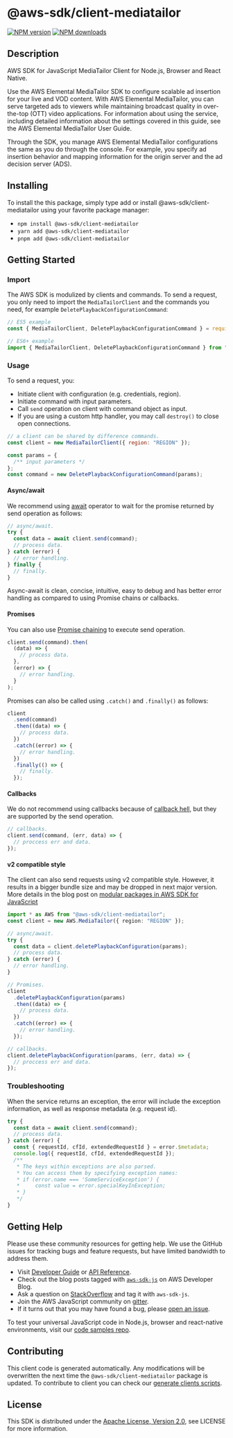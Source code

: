 # @aws-sdk/client-mediatailor

[![NPM version](https://img.shields.io/npm/v/@aws-sdk/client-mediatailor/latest.svg)](https://www.npmjs.com/package/@aws-sdk/client-mediatailor)
[![NPM downloads](https://img.shields.io/npm/dm/@aws-sdk/client-mediatailor.svg)](https://www.npmjs.com/package/@aws-sdk/client-mediatailor)

## Description

AWS SDK for JavaScript MediaTailor Client for Node.js, Browser and React Native.

<p>Use the AWS Elemental MediaTailor SDK to configure scalable ad insertion for your live and VOD content. With AWS Elemental MediaTailor, you can serve targeted ads to viewers while maintaining broadcast quality in over-the-top (OTT) video applications. For information about using the service, including detailed information about the settings covered in this guide, see the AWS Elemental MediaTailor User Guide.<p>Through the SDK, you manage AWS Elemental MediaTailor configurations the same as you do through the console. For example, you specify ad insertion behavior and mapping information for the origin server and the ad decision server (ADS).</p>

## Installing

To install the this package, simply type add or install @aws-sdk/client-mediatailor
using your favorite package manager:

- `npm install @aws-sdk/client-mediatailor`
- `yarn add @aws-sdk/client-mediatailor`
- `pnpm add @aws-sdk/client-mediatailor`

## Getting Started

### Import

The AWS SDK is modulized by clients and commands.
To send a request, you only need to import the `MediaTailorClient` and
the commands you need, for example `DeletePlaybackConfigurationCommand`:

```js
// ES5 example
const { MediaTailorClient, DeletePlaybackConfigurationCommand } = require("@aws-sdk/client-mediatailor");
```

```ts
// ES6+ example
import { MediaTailorClient, DeletePlaybackConfigurationCommand } from "@aws-sdk/client-mediatailor";
```

### Usage

To send a request, you:

- Initiate client with configuration (e.g. credentials, region).
- Initiate command with input parameters.
- Call `send` operation on client with command object as input.
- If you are using a custom http handler, you may call `destroy()` to close open connections.

```js
// a client can be shared by difference commands.
const client = new MediaTailorClient({ region: "REGION" });

const params = {
  /** input parameters */
};
const command = new DeletePlaybackConfigurationCommand(params);
```

#### Async/await

We recommend using [await](https://developer.mozilla.org/en-US/docs/Web/JavaScript/Reference/Operators/await)
operator to wait for the promise returned by send operation as follows:

```js
// async/await.
try {
  const data = await client.send(command);
  // process data.
} catch (error) {
  // error handling.
} finally {
  // finally.
}
```

Async-await is clean, concise, intuitive, easy to debug and has better error handling
as compared to using Promise chains or callbacks.

#### Promises

You can also use [Promise chaining](https://developer.mozilla.org/en-US/docs/Web/JavaScript/Guide/Using_promises#chaining)
to execute send operation.

```js
client.send(command).then(
  (data) => {
    // process data.
  },
  (error) => {
    // error handling.
  }
);
```

Promises can also be called using `.catch()` and `.finally()` as follows:

```js
client
  .send(command)
  .then((data) => {
    // process data.
  })
  .catch((error) => {
    // error handling.
  })
  .finally(() => {
    // finally.
  });
```

#### Callbacks

We do not recommend using callbacks because of [callback hell](http://callbackhell.com/),
but they are supported by the send operation.

```js
// callbacks.
client.send(command, (err, data) => {
  // proccess err and data.
});
```

#### v2 compatible style

The client can also send requests using v2 compatible style.
However, it results in a bigger bundle size and may be dropped in next major version. More details in the blog post
on [modular packages in AWS SDK for JavaScript](https://aws.amazon.com/blogs/developer/modular-packages-in-aws-sdk-for-javascript/)

```ts
import * as AWS from "@aws-sdk/client-mediatailor";
const client = new AWS.MediaTailor({ region: "REGION" });

// async/await.
try {
  const data = client.deletePlaybackConfiguration(params);
  // process data.
} catch (error) {
  // error handling.
}

// Promises.
client
  .deletePlaybackConfiguration(params)
  .then((data) => {
    // process data.
  })
  .catch((error) => {
    // error handling.
  });

// callbacks.
client.deletePlaybackConfiguration(params, (err, data) => {
  // proccess err and data.
});
```

### Troubleshooting

When the service returns an exception, the error will include the exception information,
as well as response metadata (e.g. request id).

```js
try {
  const data = await client.send(command);
  // process data.
} catch (error) {
  const { requestId, cfId, extendedRequestId } = error.$metadata;
  console.log({ requestId, cfId, extendedRequestId });
  /**
   * The keys within exceptions are also parsed.
   * You can access them by specifying exception names:
   * if (error.name === 'SomeServiceException') {
   *     const value = error.specialKeyInException;
   * }
   */
}
```

## Getting Help

Please use these community resources for getting help.
We use the GitHub issues for tracking bugs and feature requests, but have limited bandwidth to address them.

- Visit [Developer Guide](https://docs.aws.amazon.com/sdk-for-javascript/v3/developer-guide/welcome.html)
  or [API Reference](https://docs.aws.amazon.com/AWSJavaScriptSDK/v3/latest/index.html).
- Check out the blog posts tagged with [`aws-sdk-js`](https://aws.amazon.com/blogs/developer/tag/aws-sdk-js/)
  on AWS Developer Blog.
- Ask a question on [StackOverflow](https://stackoverflow.com/questions/tagged/aws-sdk-js) and tag it with `aws-sdk-js`.
- Join the AWS JavaScript community on [gitter](https://gitter.im/aws/aws-sdk-js-v3).
- If it turns out that you may have found a bug, please [open an issue](https://github.com/aws/aws-sdk-js-v3/issues/new/choose).

To test your universal JavaScript code in Node.js, browser and react-native environments,
visit our [code samples repo](https://github.com/aws-samples/aws-sdk-js-tests).

## Contributing

This client code is generated automatically. Any modifications will be overwritten the next time the `@aws-sdk/client-mediatailor` package is updated.
To contribute to client you can check our [generate clients scripts](https://github.com/aws/aws-sdk-js-v3/tree/main/scripts/generate-clients).

## License

This SDK is distributed under the
[Apache License, Version 2.0](http://www.apache.org/licenses/LICENSE-2.0),
see LICENSE for more information.
